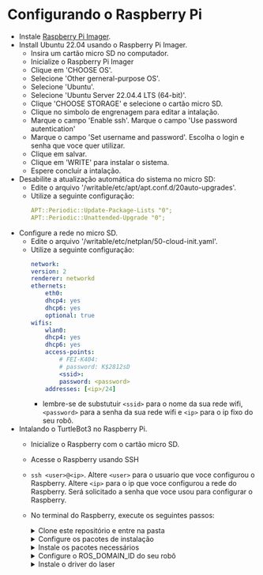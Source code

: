 # Configurando o Raspberry Pi
- Instale [Raspberry Pi Imager](https://www.raspberrypi.com/software/).
- Install Ubuntu 22.04 usando o Raspberry Pi Imager. 
    - Insira um cartão micro SD no computador.
    - Inicialize o Raspberry Pi Imager
    - Clique em 'CHOOSE OS'.
    - Selecione 'Other gerneral-purpose OS'.
    - Selecione 'Ubuntu'.
    - Selecione 'Ubuntu Server 22.04.4 LTS (64-bit)'.
    - Clique 'CHOOSE STORAGE' e selecione o cartão micro SD.
    - Clique no simbolo de engrenagem para editar a intalação.
    - Marque o campo 'Enable ssh'. Marque o campo 'Use password autentication'
    - Marque o campo 'Set username and password'. Escolha o login e senha que voce quer utilizar.
    - Clique em salvar.
    - Clique em 'WRITE' para instalar o sistema.
    - Espere concluir a intalação.
- Desabilite a atualização automática do sistema no micro SD:    
    - Edite o arquivo '/writable/etc/apt/apt.conf.d/20auto-upgrades'.
    - Utilize a seguinte configuração:
        ```yaml
        APT::Periodic::Update-Package-Lists "0";
        APT::Periodic::Unattended-Upgrade "0";
        ```
- Configure a rede no micro SD.
    - Edite o arquivo '/writable/etc/netplan/50-cloud-init.yaml'.
    - Utilize a seguinte configuração:
        ```yaml
        network:
        version: 2
        renderer: networkd
        ethernets:
            eth0:
            dhcp4: yes
            dhcp6: yes
            optional: true
        wifis:
            wlan0:
            dhcp4: yes
            dhcp6: yes
            access-points:
                # FEI-K404:
                # password: K$2812sD
                <ssid>:
                password: <password>
            addresses: [<ip>/24]  

        ```
        - lembre-se de substutuir ```<ssid>``` para o nome da sua rede wifi, ```<password>``` para a senha da sua rede wifi e ```<ip>``` para o ip fixo do seu robô.
- Intalando o TurtleBot3 no Raspberry Pi.
    - Inicialize o Raspberry com o cartão micro SD.
    - Acesse o Raspberry usando SSH
    - ```ssh <user>@<ip>```. Altere ```<user>``` para o usuario que voce configurou o Raspberry. Altere ```<ip>``` para o ip que voce configurou a rede do Raspberry. Será solicitado a senha que voce usou para configurar o Raspberry.
    - No terminal do Raspberry, execute os seguintes passos:
        <details>
        <summary>Clone este repositório e entre na pasta</summary>

        ```bash
        git clone https://github.com/fagnerpimentel/TurtleBot3.git
        cd TurtleBot3
        ```

        </details>


        <details>
        <summary>Configure os pacotes de instalação</summary>
        
        ```bash 
            systemctl mask systemd-networkd-wait-online.service
            sudo systemctl mask sleep.target suspend.target hibernate.target hybrid-sleep.target

            sudo apt update
            sudo apt install 

            sudo apt install software-properties-common
            sudo add-apt-repository universe -y
            sudo apt update && sudo apt install curl -y
            sudo curl -sSL https://raw.githubusercontent.com/ros/rosdistro/master/ros.key -o /usr/share/keyrings/ros-archive-keyring.gpg
            echo "deb [arch=$(dpkg --print-architecture) signed-by=/usr/share/keyrings/ros-archive-keyring.gpg] http://packages.ros.org/ros2/ubuntu $(. /etc/os-release && echo $UBUNTU_CODENAME) main" | sudo tee /etc/apt/sources.list.d/ros2.list > /dev/null

            reboot

        ```
        - No final deste processo o raspberry irá reiniciar.

        </details>

        <details>
        <summary>Instale os pacotes necessários</summary>
        
        ```bash 
            sudo apt install -y libudev-dev
            sudo apt install -y python3-argcomplete 
            sudo apt install -y python3-colcon-common-extensions 
            sudo apt install -y libboost-system-dev build-essential

            sudo apt install -y ros-dev-tools
            sudo apt install -y ros-humble-ros-base

            sudo apt install -y ros-humble-dynamixel-sdk
            sudo apt install -y ros-humble-hls-lfcd-lds-driver

            sudo apt install -y ros-humble-turtlebot3-msgs
            sudo apt install -y ros-humble-turtlebot3-node
            sudo apt install -y ros-humble-turtlebot3-teleop
            sudo apt install -y ros-humble-turtlebot3-bringup
            sudo apt install -y ros-humble-turtlebot3-description
            
            echo 'source /opt/ros/humble/setup.bash' >> ~/.bashrc
            source ~/.bashrc

            sudo cp `ros2 pkg prefix turtlebot3_bringup`/share/turtlebot3_bringup/script/99-turtlebot3-cdc.rules /etc/udev/rules.d/
            sudo udevadm control --reload-rules
            sudo udevadm trigger

            echo 'export TURTLEBOT3_MODEL=burger' >> ~/.bashrc
            echo 'export LDS_MODEL=LDS-02' >> ~/.bashrc
            source ~/.bashrc
        ```
        </details>


        <details>
        <summary>Configure o ROS_DOMAIN_ID do seu robô</summary>
        
        ```bash
            echo 'export ROS_DOMAIN_ID=30 #TURTLEBOT3' >> ~/.bashrc
            source ~/.bashrc
        ```
        - Esse ID precisa ser único para cada robô na rede.
        - O valor padrão é 30. Use outros valores caso você tenha mais robôs na mesma rede.

        </details>


        <details>
        <summary>Instale o driver do laser</summary>

        ```bash 
            mkdir -p ~/turtlebot3_ws/src && cd ~/turtlebot3_ws/src
            git clone -b ros2-devel https://github.com/ROBOTIS-GIT/ld08_driver.git
            cd ~/turtlebot3_ws/
            colcon build
            colcon build
            echo 'source '${PWD}'/install/setup.bash' >> ~/.bashrc
            source ~/.bashrc
        ```
        </details>


